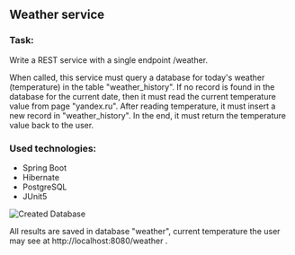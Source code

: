 <h2><b> Weather service </b></h2>

<h3> Task: </h3>

Write a REST service with a single endpoint /weather.

When called, this service must query a database for today's weather (temperature) in the table "weather_history". If no record is found in the database for the current date, then it must read the current temperature value from page "yandex.ru". After reading temperature, it must insert a new record in "weather_history". In the end, it must return the temperature value back to the user.

<h3> Used technologies: </h3>
<ul>
<li> Spring Boot </li>
<li> Hibernate </li>
<li> PostgreSQL </li>
<li> JUnit5 </li></ul>
<img src="/Users/limosk/Desktop/weather_service/base.png" alt="Created Database">

All results are saved in database "weather", current temperature the user may see at http://localhost:8080/weather .